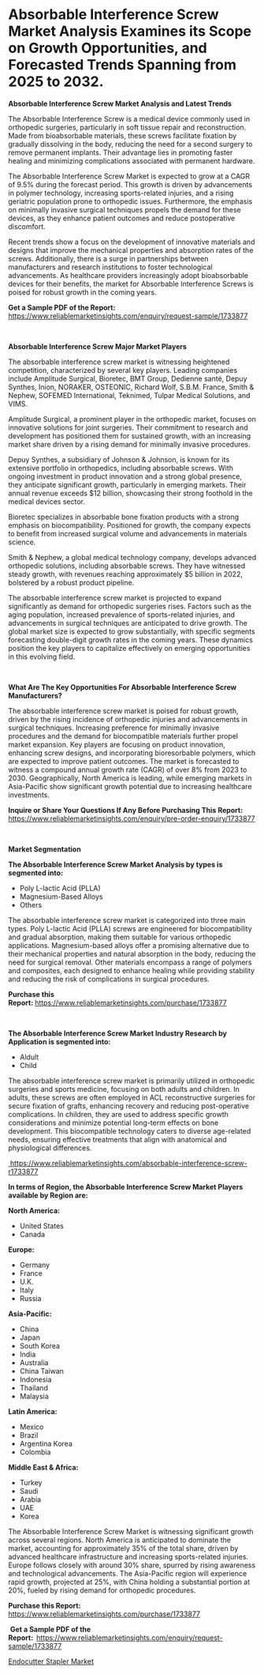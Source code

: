 <p><h1>Absorbable Interference Screw Market Analysis Examines its Scope on Growth Opportunities, and Forecasted Trends Spanning from 2025 to 2032.</h1></p><p><strong>Absorbable Interference Screw Market Analysis and Latest Trends</strong></p>
<p><p>The Absorbable Interference Screw is a medical device commonly used in orthopedic surgeries, particularly in soft tissue repair and reconstruction. Made from bioabsorbable materials, these screws facilitate fixation by gradually dissolving in the body, reducing the need for a second surgery to remove permanent implants. Their advantage lies in promoting faster healing and minimizing complications associated with permanent hardware.</p><p>The Absorbable Interference Screw Market is expected to grow at a CAGR of 9.5% during the forecast period. This growth is driven by advancements in polymer technology, increasing sports-related injuries, and a rising geriatric population prone to orthopedic issues. Furthermore, the emphasis on minimally invasive surgical techniques propels the demand for these devices, as they enhance patient outcomes and reduce postoperative discomfort.</p><p>Recent trends show a focus on the development of innovative materials and designs that improve the mechanical properties and absorption rates of the screws. Additionally, there is a surge in partnerships between manufacturers and research institutions to foster technological advancements. As healthcare providers increasingly adopt bioabsorbable devices for their benefits, the market for Absorbable Interference Screws is poised for robust growth in the coming years.</p></p>
<p><strong>Get a Sample PDF of the Report:&nbsp;</strong> <a href="https://www.reliablemarketinsights.com/enquiry/request-sample/1733877?utm_campaign=2563&utm_medium=2&utm_source=Github&utm_content=ia&utm_term=04032025&utm_id=absorbable-interference-screw">https://www.reliablemarketinsights.com/enquiry/request-sample/1733877</a></p>
<p>&nbsp;</p>
<p><strong>Absorbable Interference Screw Major Market Players</strong></p>
<p><p>The absorbable interference screw market is witnessing heightened competition, characterized by several key players. Leading companies include Amplitude Surgical, Bioretec, BMT Group, Dedienne santé, Depuy Synthes, Inion, NORAKER, OSTEONIC, Richard Wolf, S.B.M. France, Smith & Nephew, SOFEMED International, Teknimed, Tulpar Medical Solutions, and VIMS. </p><p>Amplitude Surgical, a prominent player in the orthopedic market, focuses on innovative solutions for joint surgeries. Their commitment to research and development has positioned them for sustained growth, with an increasing market share driven by a rising demand for minimally invasive procedures.</p><p>Depuy Synthes, a subsidiary of Johnson & Johnson, is known for its extensive portfolio in orthopedics, including absorbable screws. With ongoing investment in product innovation and a strong global presence, they anticipate significant growth, particularly in emerging markets. Their annual revenue exceeds $12 billion, showcasing their strong foothold in the medical devices sector.</p><p>Bioretec specializes in absorbable bone fixation products with a strong emphasis on biocompatibility. Positioned for growth, the company expects to benefit from increased surgical volume and advancements in materials science.</p><p>Smith & Nephew, a global medical technology company, develops advanced orthopedic solutions, including absorbable screws. They have witnessed steady growth, with revenues reaching approximately $5 billion in 2022, bolstered by a robust product pipeline.</p><p>The absorbable interference screw market is projected to expand significantly as demand for orthopedic surgeries rises. Factors such as the aging population, increased prevalence of sports-related injuries, and advancements in surgical techniques are anticipated to drive growth. The global market size is expected to grow substantially, with specific segments forecasting double-digit growth rates in the coming years. These dynamics position the key players to capitalize effectively on emerging opportunities in this evolving field.</p></p>
<p>&nbsp;</p>
<p><strong>What Are The Key Opportunities For Absorbable Interference Screw Manufacturers?</strong></p>
<p><p>The absorbable interference screw market is poised for robust growth, driven by the rising incidence of orthopedic injuries and advancements in surgical techniques. Increasing preference for minimally invasive procedures and the demand for biocompatible materials further propel market expansion. Key players are focusing on product innovation, enhancing screw designs, and incorporating bioresorbable polymers, which are expected to improve patient outcomes. The market is forecasted to witness a compound annual growth rate (CAGR) of over 8% from 2023 to 2030. Geographically, North America is leading, while emerging markets in Asia-Pacific show significant growth potential due to increasing healthcare investments.</p></p>
<p><strong>Inquire or Share Your Questions If Any Before Purchasing This Report:</strong> <a href="https://www.reliablemarketinsights.com/enquiry/pre-order-enquiry/1733877?utm_campaign=2563&utm_medium=2&utm_source=Github&utm_content=ia&utm_term=04032025&utm_id=absorbable-interference-screw">https://www.reliablemarketinsights.com/enquiry/pre-order-enquiry/1733877</a></p>
<p>&nbsp;</p>
<p><strong>Market Segmentation</strong></p>
<p><strong>The Absorbable Interference Screw Market Analysis by types is segmented into:</strong></p>
<p><ul><li>Poly L-lactic Acid (PLLA)</li><li>Magnesium-Based Alloys</li><li>Others</li></ul></p>
<p><p>The absorbable interference screw market is categorized into three main types. Poly L-lactic Acid (PLLA) screws are engineered for biocompatibility and gradual absorption, making them suitable for various orthopedic applications. Magnesium-based alloys offer a promising alternative due to their mechanical properties and natural absorption in the body, reducing the need for surgical removal. Other materials encompass a range of polymers and composites, each designed to enhance healing while providing stability and reducing the risk of complications in surgical procedures.</p></p>
<p><strong>Purchase this Report:&nbsp;</strong><a href="https://www.reliablemarketinsights.com/purchase/1733877?utm_campaign=2563&utm_medium=2&utm_source=Github&utm_content=ia&utm_term=04032025&utm_id=absorbable-interference-screw">https://www.reliablemarketinsights.com/purchase/1733877</a></p>
<p>&nbsp;</p>
<p><strong>The Absorbable Interference Screw Market Industry Research by Application is segmented into:</strong></p>
<p><ul><li>Aldult</li><li>Child</li></ul></p>
<p><p>The absorbable interference screw market is primarily utilized in orthopedic surgeries and sports medicine, focusing on both adults and children. In adults, these screws are often employed in ACL reconstructive surgeries for secure fixation of grafts, enhancing recovery and reducing post-operative complications. In children, they are used to address specific growth considerations and minimize potential long-term effects on bone development. This biocompatible technology caters to diverse age-related needs, ensuring effective treatments that align with anatomical and physiological differences.</p></p>
<p><a href="https://www.reliablemarketinsights.com/absorbable-interference-screw-r1733877?utm_campaign=2563&utm_medium=2&utm_source=Github&utm_content=ia&utm_term=04032025&utm_id=absorbable-interference-screw">&nbsp;https://www.reliablemarketinsights.com/absorbable-interference-screw-r1733877</a></p>
<p><strong>In terms of Region, the Absorbable Interference Screw Market Players available by Region are:</strong></p>
<p>
    <p> <strong> North America: </strong>
        <ul>
            <li>United States</li>
            <li>Canada</li>
        </ul>
        </p> 
    <p> <strong> Europe: </strong>
        <ul>
            <li>Germany</li>
            <li>France</li>
            <li>U.K.</li>
            <li>Italy</li>
            <li>Russia</li>
        </ul>
        </p> 
    <p> <strong> Asia-Pacific: </strong>
        <ul>
            <li>China</li>
            <li>Japan</li>
            <li>South Korea</li>
            <li>India</li>
            <li>Australia</li>
            <li>China Taiwan</li>
            <li>Indonesia</li>
            <li>Thailand</li>
            <li>Malaysia</li>
        </ul>
        </p> 
    <p> <strong> Latin America: </strong>
        <ul>
            <li>Mexico</li>
            <li>Brazil</li>
            <li>Argentina Korea</li>
            <li>Colombia</li>
        </ul>
        </p> 
    <p> <strong> Middle East & Africa: </strong>
        <ul>
            <li>Turkey</li>
            <li>Saudi</li>
            <li>Arabia</li>
            <li>UAE</li>
            <li>Korea</li>
        </ul>
    </p>
    </p>
<p><p>The Absorbable Interference Screw Market is witnessing significant growth across several regions. North America is anticipated to dominate the market, accounting for approximately 35% of the total share, driven by advanced healthcare infrastructure and increasing sports-related injuries. Europe follows closely with around 30% share, spurred by rising awareness and technological advancements. The Asia-Pacific region will experience rapid growth, projected at 25%, with China holding a substantial portion at 20%, fueled by rising demand for orthopedic procedures.</p></p>
<p><strong>Purchase this Report: </strong><a href="https://www.reliablemarketinsights.com/purchase/1733877?utm_campaign=2563&utm_medium=2&utm_source=Github&utm_content=ia&utm_term=04032025&utm_id=absorbable-interference-screw">https://www.reliablemarketinsights.com/purchase/1733877</a></p>
<p>&nbsp;<strong>Get a Sample PDF of the Report:&nbsp;&nbsp;</strong><a href="https://www.reliablemarketinsights.com/enquiry/request-sample/1733877?utm_campaign=2563&utm_medium=2&utm_source=Github&utm_content=ia&utm_term=04032025&utm_id=absorbable-interference-screw">https://www.reliablemarketinsights.com/enquiry/request-sample/1733877</a></p>
<p><strong></strong></p>
<p><p><a href="https://github.com/lisaeichler20775/Market-Research-Report-List-1/blob/main/endocutter-stapler-market.md?utm_campaign=2563&utm_medium=2&utm_source=Github&utm_content=ia&utm_term=04032025&utm_id=absorbable-interference-screw">Endocutter Stapler Market</a></p></p>